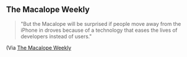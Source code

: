 <article><h2>The Macalope Weekly</h2><blockquote><p>"But the Macalope will be surprised if people move away from the iPhone in droves because of a technology that eases the lives of developers instead of users."</p></blockquote><p>(Via <a href="http://www.macworld.com/article/151281/2010/05/macalope_flashback.html">The Macalope Weekly</a></p></article>